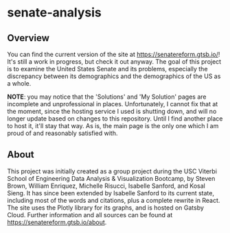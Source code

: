 # senate-analysis

## Overview

You can find the current version of the site at <https://senatereform.gtsb.io/>! It's still a work in progress, but check it out anyway. The goal of this project is to examine the United States Senate and its problems, especially the discrepancy between its demographics and the demographics of the US as a whole.

**NOTE**: you may notice that the 'Solutions' and 'My Solution' pages are incomplete and unprofessional in places. Unfortunately, I cannot fix that at the moment, since the hosting service I used is shutting down, and will no longer update based on changes to this repository. Until I find another place to host it, it'll stay that way. As is, the main page is the only one which I am proud of and reasonably satisfied with.

## About

This project was initially created as a group project during the USC Viterbi School of Engineering Data Analysis & Visualization Bootcamp, by Steven Brown, William Enriquez, Michelle Risucci, Isabelle Sanford, and Kosal Sieng. It has since been extended by Isabelle Sanford to its current state, including most of the words and citations, plus a complete rewrite in React. The site uses the Plotly library for its graphs, and is hosted on Gatsby Cloud. Further information and all sources can be found at <https://senatereform.gtsb.io/about>.
